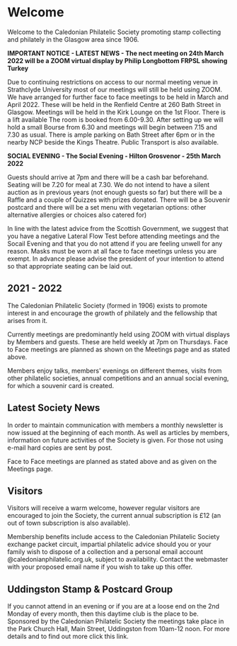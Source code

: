 # Welcome

Welcome to the Caledonian Philatelic Society promoting stamp collecting and philately in the Glasgow area since 1906.

**IMPORTANT NOTICE - LATEST NEWS - The nect meeting on 24th March 2022 will be a ZOOM virtual display by Philip Longbottom FRPSL showing Turkey**

Due to continuing restrictions on access to our normal meeting venue in Strathclyde University most of our meetings will still be held using ZOOM. We have arranged for further  face to face meetings to be held in March and April 2022. These will be held in the Renfield Centre at 260 Bath Street in Glasgow. Meetings will be held in the Kirk Lounge on the 1st Floor. There is a lift available The room is booked from 6.00-9.30. After setting up we will hold a small Bourse from 6.30 and meetings will begin between 7.15 and 7.30 as usual. There is ample parking on Bath Street after 6pm or in the nearby NCP beside the Kings Theatre. Public Transport is also available.

**SOCIAL EVENING - The Social Evening - Hilton Grosvenor - 25th March 2022**

Guests should arrive at 7pm and there will be a cash bar beforehand. Seating will be 7.20 for meal at 7.30.  We do not intend to have a silent auction as in previous years (not enough guests so far) but there will be a Raffle and a couple of Quizzes with prizes donated.  There will be a Souvenir postcard and there will be a set menu with vegetarian options: other alternative allergies or choices also catered for)

In line with the latest advice from the Scottish Government, we suggest that you have a negative Lateral Flow Test before attending meetings and the Socail Evening and that you do not attend if you are feeling unwell for any reason. Masks must be worn at all face to face meetings unless you are exempt. In advance please advise the president of your intention to attend so that appropriate seating can be laid out.

## 2021 - 2022

The Caledonian Philatelic Society (formed in 1906) exists to promote interest in and encourage the growth of philately and the fellowship that arises from it.

Currently meetings are predominantly held using ZOOM with virtual displays by Members and guests. These are held weekly at 7pm on Thursdays.  Face to Face meetings are planned as shown on the Meetings page and as stated above. 

Members enjoy talks, members' evenings on different themes, visits from other philatelic societies, annual competitions and an annual social evening, for which a souvenir card is created.

## Latest Society News

In order to maintain communication with members a monthly newsletter is now issued at the beginning of each month. As well as articles by members, information on future activities of the Society is given. For those not using e-mail hard copies are sent by post.

Face to Face meetings are planned as stated above and as given on the Meetings page.

## Visitors

Visitors will receive a warm welcome, however regular visitors are encouraged to join the Society, the current annual subscription is &pound;12 (an out of town subscription is also available).

Membership benefits include access to the Caledonian Philatelic Society exchange packet circuit, impartial philatelic advice should you or your family wish to dispose of a collection and a personal email account @caledonianphilatelic.org.uk, subject to availability. Contact the webmaster with your proposed email name if you wish to take up this offer.

## Uddingston Stamp & Postcard Group

If you cannot attend in an evening or if you are at a loose end on the 2nd Monday of every month, then this daytime club is the place to be. Sponsored by the Caledonian Philatelic Society the meetings take place in the Park Church Hall, Main Street, Uddingston from 10am-12 noon. For more details and to find out more click this link.

